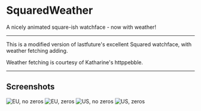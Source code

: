 SquaredWeather
==============

A nicely animated square-ish watchface - now with weather!

---

This is a modified version of lastfuture's excellent Squared watchface, with weather fetching adding.

Weather fetching is courtesy of Katharine's httppebble.

---

Screenshots
-----------

![EU, no zeros](https://raw.github.com/Smenus/SquaredWeather/master/squared_screen_eu.png)
![EU, zeros](https://raw.github.com/Smenus/SquaredWeather/master/squared_screen_eu_zero.png)
![US, no zeros](https://raw.github.com/Smenus/SquaredWeather/master/squared_screen.png)
![US, zeros](https://raw.github.com/Smenus/SquaredWeather/master/squared_screen_zero.png)
